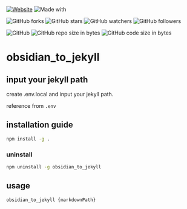 [![Website](https://img.shields.io/website-up-down-green-red/http/shields.io.svg?label=elky-essay)](https://elky84.github.io)
![Made with](https://img.shields.io/badge/made%20with-.NET8-blue.svg)

![GitHub forks](https://img.shields.io/github/forks/elky84/obsidian_to_jekyll.svg?style=social&label=Fork)
![GitHub stars](https://img.shields.io/github/stars/elky84/obsidian_to_jekyll.svg?style=social&label=Stars)
![GitHub watchers](https://img.shields.io/github/watchers/elky84/obsidian_to_jekyll.svg?style=social&label=Watch)
![GitHub followers](https://img.shields.io/github/followers/elky84.svg?style=social&label=Follow)

![GitHub](https://img.shields.io/github/license/mashape/apistatus.svg)
![GitHub repo size in bytes](https://img.shields.io/github/repo-size/elky84/obsidian_to_jekyll.svg)
![GitHub code size in bytes](https://img.shields.io/github/languages/code-size/elky84/obsidian_to_jekyll.svg)

# obsidian_to_jekyll

## input your jekyll path

create .env.local and input your jekyll path.

reference from `.env`

## installation guide

```bash
npm install -g .
```

### uninstall

``` bash
npm uninstall -g obsidian_to_jekyll
```

## usage

```bash
obsidian_to_jekyll {markdownPath}
```